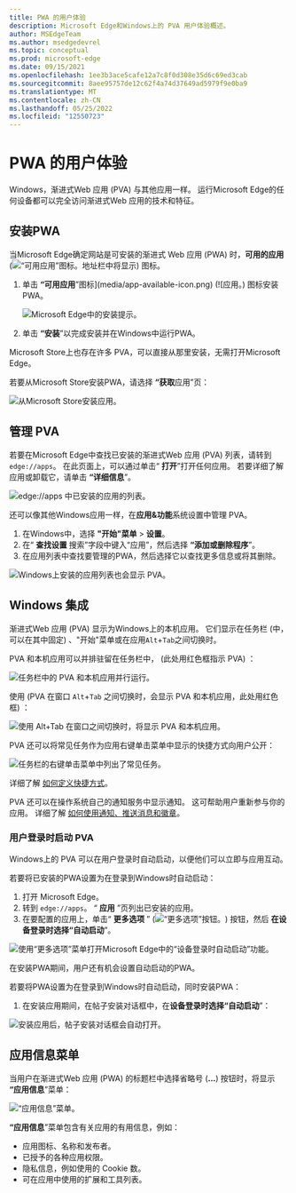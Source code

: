 ```yaml
---
title: PWA 的用户体验
description: Microsoft Edge和Windows上的 PVA 用户体验概述。
author: MSEdgeTeam
ms.author: msedgedevrel
ms.topic: conceptual
ms.prod: microsoft-edge
ms.date: 09/15/2021
ms.openlocfilehash: 1ee3b3ace5cafe12a7c8f0d308e35d6c69ed3cab
ms.sourcegitcommit: 8aee95757de12c62f4a74d37649ad5979f9e0ba9
ms.translationtype: MT
ms.contentlocale: zh-CN
ms.lasthandoff: 05/25/2022
ms.locfileid: "12550723"
---
```

# <a name="the-user-experience-of-pwas"></a>PWA 的用户体验

Windows，渐进式Web 应用 (PVA) 与其他应用一样。  运行Microsoft Edge的任何设备都可以完全访问渐进式Web 应用的技术和特征。


<!-- ====================================================================== -->
## <a name="installing-a-pwa"></a>安装PWA

当Microsoft Edge确定网站是可安装的渐进式 Web 应用 (PWA) 时，**可用的应用** (![“可用应用”图标。](media/app-available-icon.png)地址栏中将显示) 图标。

1.  单击 **“可用应用**”图标](media/app-available-icon.png) (![应用。) 图标安装PWA。

    ![Microsoft Edge中的安装提示。](./media/edge-app-install-flyout.png)

1.  单击 **“安装**”以完成安装并在Windows中运行PWA。

Microsoft Store上也存在许多 PVA，可以直接从那里安装，无需打开Microsoft Edge。

若要从Microsoft Store安装PWA，请选择 **“获取**应用”页：

![从Microsoft Store安装应用。](./media/install-webboard-microsoft-store.png)


<!-- ====================================================================== -->
## <a name="managing-pwas"></a>管理 PVA

若要在Microsoft Edge中查找已安装的渐进式Web 应用 (PVA) 列表，请转到 `edge://apps`。  在此页面上，可以通过单击“ **打开**”打开任何应用。  若要详细了解应用或卸载它，请单击 **“详细信息**”。

![edge://apps 中已安装的应用的列表。](./media/edge-apps-listing.png)

还可以像其他Windows应用一样，在**应用&功能**系统设置中管理 PVA。

1.  在Windows中，选择 **"开始"菜单** > **设置**。
1.  在“ **查找设置** 搜索”字段中键入“应用”，然后选择 **“添加或删除程序**”。
1.  在应用列表中查找要管理的PWA，然后选择它以查找更多信息或将其删除。

![Windows上安装的应用列表也会显示 PVA。](./media/pwa-in-apps-and-features-settings.png)


<!-- ====================================================================== -->
## <a name="windows-integration"></a>Windows 集成

渐进式Web 应用 (PVA) 显示为Windows上的本机应用。 它们显示在任务栏 (中，可以在其中固定) 、"开始"菜单或在应用`Alt`+`Tab`之间切换时。

PVA 和本机应用可以并排驻留在任务栏中， (此处用红色框指示 PVA) ：

![任务栏中的 PVA 和本机应用并行运行。](./media/pwas-in-the-taskbar.png)

使用 (PVA 在窗口 `Alt`+`Tab` 之间切换时，会显示 PVA 和本机应用，此处用红色框) ：

![使用 Alt+Tab 在窗口之间切换时，将显示 PVA 和本机应用。](./media/pwas-in-alttab.png)

PVA 还可以将常见任务作为应用右键单击菜单中显示的快捷方式向用户公开：

![任务栏的右键单击菜单中列出了常见任务。](./media/pwa-shortcuts-in-taskbar.png)

详细了解 [如何定义快捷方式](how-to/shortcuts.md)。

PVA 还可以在操作系统自己的通知服务中显示通知。 这可帮助用户重新参与你的应用。 详细了解 [如何使用通知、推送消息和徽章](how-to/notifications-badges.md)。

### <a name="starting-pwas-when-the-user-signs-in"></a>用户登录时启动 PVA

Windows上的 PVA 可以在用户登录时自动启动，以便他们可以立即与应用互动。

若要将已安装的PWA设置为在登录到Windows时自动启动：

1.  打开 Microsoft Edge。
1.  转到 `edge://apps`。  “ **应用** ”页列出已安装的应用。
1.  在要配置的应用上，单击“ **更多选项** ” (![“更多选项”按钮。](media/edge-apps-more-options.png)) 按钮，然后 **在设备登录时选择“自动启动**”。

![使用“更多选项”菜单打开Microsoft Edge中的“设备登录时自动启动”功能。](./media/turn-on-run-on-os-login-flag.png)

在安装PWA期间，用户还有机会设置自动启动的PWA。

若要将PWA设置为在登录到Windows时自动启动，同时安装PWA：

1.  在安装应用期间，在帖子安装对话框中，在**设备登录时选择“自动启动**”：

![安装应用后，帖子安装对话框会自动打开。](./media/post-install-run-on-os-login.png)


<!-- ====================================================================== -->
## <a name="app-info-menu"></a>应用信息菜单

当用户在渐进式Web 应用 (PWA) 的标题栏中选择省略号 (**...**) 按钮时，将显示 **“应用信息**”菜单：

![“应用信息”菜单。](./media/app-info-menu.png)

**“应用信息**”菜单包含有关应用的有用信息，例如：

*  应用图标、名称和发布者。
*  已授予的各种应用权限。
*  隐私信息，例如使用的 Cookie 数。
*  可在应用中使用的扩展和工具列表。
